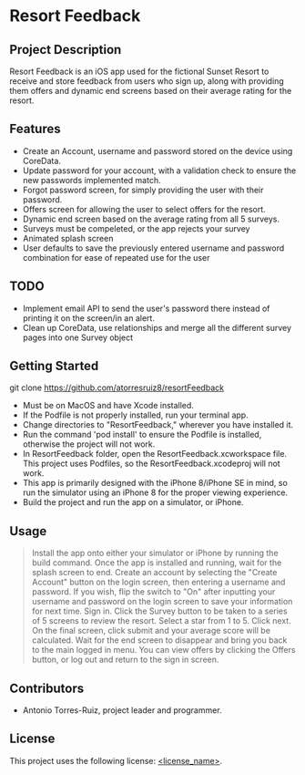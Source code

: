 # Resort Feedback

## Project Description
Resort Feedback is an iOS app used for the fictional Sunset Resort to receive and store feedback from users who sign up, along with providing them offers and dynamic end screens based on their average rating for the resort.

## Features
* Create an Account, username and password stored on the device using CoreData.
* Update password for your account, with a validation check to ensure the new passwords implemented match.
* Forgot password screen, for simply providing the user with their password.
* Offers screen for allowing the user to select offers for the resort.
* Dynamic end screen based on the average rating from all 5 surveys.
* Surveys must be compeleted, or the app rejects your survey
* Animated splash screen
* User defaults to save the previously entered username and password combination for ease of repeated use for the user

## TODO
* Implement email API to send the user's password there instead of printing it on the screen/in an alert.
* Clean up CoreData, use relationships and merge all the different survey pages into one Survey object

## Getting Started
git clone https://github.com/atorresruiz8/resortFeedback
* Must be on MacOS and have Xcode installed.
* If the Podfile is not properly installed, run your terminal app.
* Change directories to "ResortFeedback," wherever you have installed it.
* Run the command 'pod install' to ensure the Podfile is installed, otherwise the project will not work.
* In ResortFeedback folder, open the ResortFeedback.xcworkspace file. This project uses Podfiles, so the ResortFeedback.xcodeproj will not work.
* This app is primarily designed with the iPhone 8/iPhone SE in mind, so run the simulator using an iPhone 8 for the proper viewing experience.
* Build the project and run the app on a simulator, or iPhone.

## Usage
> Install the app onto either your simulator or iPhone by running the build command.
> Once the app is installed and running, wait for the splash screen to end.
> Create an account by selecting the "Create Account" button on the login screen, then entering a username and password.
> If you wish, flip the switch to "On" after inputting your username and password on the login screen to save your information for next time. Sign in.
> Click the Survey button to be taken to a series of 5 screens to review the resort. Select a star from 1 to 5. Click next.
> On the final screen, click submit and your average score will be calculated.
> Wait for the end screen to disappear and bring you back to the main logged in menu.
> You can view offers by clicking the Offers button, or log out and return to the sign in screen.

## Contributors
* Antonio Torres-Ruiz, project leader and programmer.

## License
This project uses the following license: [<license_name>](<link>).
